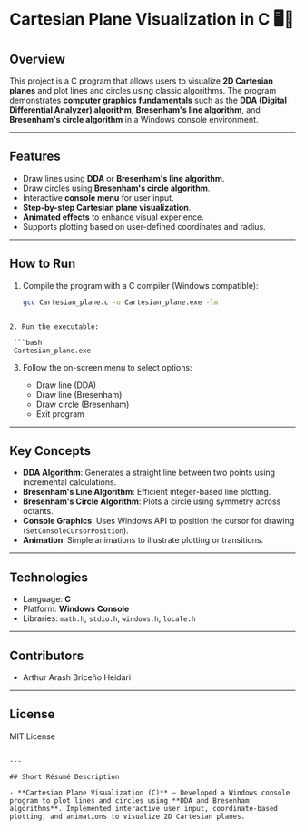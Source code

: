 # Cartesian Plane Visualization in C 🖥️📐

## Overview
This project is a C program that allows users to visualize **2D Cartesian planes** and plot lines and circles using classic algorithms. The program demonstrates **computer graphics fundamentals** such as the **DDA (Digital Differential Analyzer) algorithm**, **Bresenham's line algorithm**, and **Bresenham's circle algorithm** in a Windows console environment.

---

## Features
- Draw lines using **DDA** or **Bresenham's line algorithm**.
- Draw circles using **Bresenham's circle algorithm**.
- Interactive **console menu** for user input.
- **Step-by-step Cartesian plane visualization**.
- **Animated effects** to enhance visual experience.
- Supports plotting based on user-defined coordinates and radius.

---

## How to Run
1. Compile the program with a C compiler (Windows compatible):
   ```bash
   gcc Cartesian_plane.c -o Cartesian_plane.exe -lm
  ```

2. Run the executable:

   ```bash
   Cartesian_plane.exe
   ```
3. Follow the on-screen menu to select options:

   * Draw line (DDA)
   * Draw line (Bresenham)
   * Draw circle (Bresenham)
   * Exit program

---

## Key Concepts

* **DDA Algorithm**: Generates a straight line between two points using incremental calculations.
* **Bresenham's Line Algorithm**: Efficient integer-based line plotting.
* **Bresenham's Circle Algorithm**: Plots a circle using symmetry across octants.
* **Console Graphics**: Uses Windows API to position the cursor for drawing (`SetConsoleCursorPosition`).
* **Animation**: Simple animations to illustrate plotting or transitions.

---

## Technologies

* Language: **C**
* Platform: **Windows Console**
* Libraries: `math.h`, `stdio.h`, `windows.h`, `locale.h`

---

## Contributors

* Arthur Arash Briceño Heidari

---

## License

MIT License

```

---

## Short Résumé Description

- **Cartesian Plane Visualization (C)** – Developed a Windows console program to plot lines and circles using **DDA and Bresenham algorithms**. Implemented interactive user input, coordinate-based plotting, and animations to visualize 2D Cartesian planes.  
